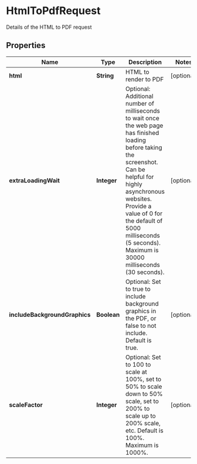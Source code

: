

# HtmlToPdfRequest

Details of the HTML to PDF request
## Properties

Name | Type | Description | Notes
------------ | ------------- | ------------- | -------------
**html** | **String** | HTML to render to PDF |  [optional]
**extraLoadingWait** | **Integer** | Optional: Additional number of milliseconds to wait once the web page has finished loading before taking the screenshot.  Can be helpful for highly asynchronous websites. Provide a value of 0 for the default of 5000 milliseconds (5 seconds). Maximum is 30000 milliseconds (30 seconds). |  [optional]
**includeBackgroundGraphics** | **Boolean** | Optional: Set to true to include background graphics in the PDF, or false to not include.  Default is true. |  [optional]
**scaleFactor** | **Integer** | Optional: Set to 100 to scale at 100%, set to 50% to scale down to 50% scale, set to 200% to scale up to 200% scale, etc.  Default is 100%. Maximum is 1000%. |  [optional]



